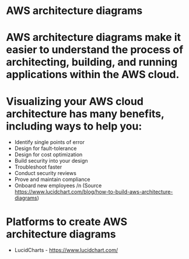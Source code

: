 # AWS architecture diagrams
# AWS architecture diagrams make it easier to understand the process of architecting, building, and running applications within the AWS cloud.

# Visualizing your AWS cloud architecture has many benefits, including ways to help you:

+ Identify single points of error 
+ Design for fault-tolerance
+ Design for cost optimization
+ Build security into your design
+ Troubleshoot faster
+ Conduct security reviews
+ Prove and maintain compliance
+ Onboard new employees
/n (Source https://www.lucidchart.com/blog/how-to-build-aws-architecture-diagrams)

# Platforms to create AWS architecture diagrams
+ LucidCharts - https://www.lucidchart.com/
